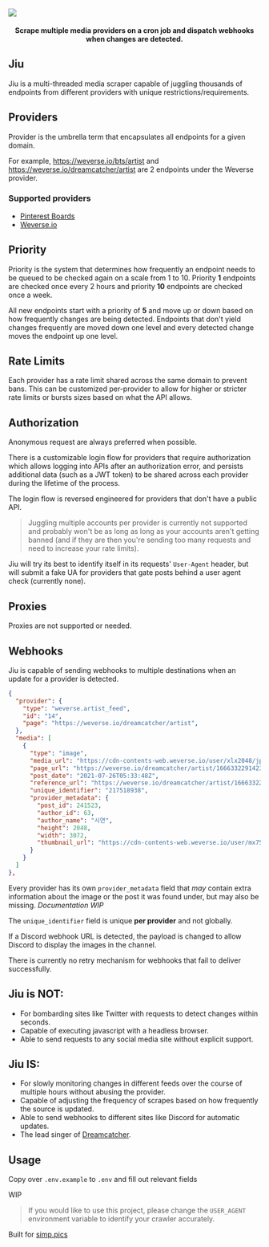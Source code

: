 
<h1>
  <img src="https://i.imgur.com/qVp1N9y.png">
</h1>

<p align="center">
  <b>Scrape multiple media providers on a cron job and dispatch webhooks when changes are detected.</b>
</p>

## Jiu
Jiu is a multi-threaded media scraper capable of juggling thousands of endpoints from different providers with unique restrictions/requirements.


## Providers

Provider is the umbrella term that encapsulates all endpoints for a given domain.

For example, https://weverse.io/bts/artist and https://weverse.io/dreamcatcher/artist are 2 endpoints under the Weverse provider.

### Supported providers

* [Pinterest Boards](https://www.pinterest.com/janairaoliveira314/handong)
* [Weverse.io](https://weverse.io/dreamcatcher/feed)


## Priority

Priority is the system that determines how frequently an endpoint needs to be queued to be checked again on a scale from 1 to 10.  Priority **1** endpoints are checked once every 2 hours and priority **10** endpoints are checked once a week.

All new endpoints start with a priority of **5** and move up or down based on how frequently changes are being detected. Endpoints that don't yield changes frequently are moved down one level and every detected change moves the endpoint up one level.

## Rate Limits
Each provider has a rate limit shared across the same domain to prevent bans. This can be customized per-provider to allow for higher or stricter rate limits or bursts sizes based on what the API allows.
## Authorization

Anonymous request are always preferred when possible.

There is a customizable login flow for providers that require authorization which allows logging into APIs after an authorization error, and persists additional data (such as a JWT token) to be shared across each provider during the lifetime of the process.

The login flow is reversed engineered for providers that don't have a public API.

> Juggling multiple accounts per provider is currently not supported and probably won't be as long as long as your accounts aren't getting banned (and if they are then you're sending too many requests and need to increase your rate limits).

Jiu will try its best to identify itself in its requests' `User-Agent` header, but will submit a fake UA for providers that gate posts behind a user agent check (currently none).

## Proxies
Proxies are not supported or needed.

## Webhooks

Jiu is capable of sending webhooks to multiple destinations when an update for a provider is detected.
```json
{
  "provider": {
    "type": "weverse.artist_feed",
    "id": "14",
    "page": "https://weverse.io/dreamcatcher/artist",
  },
  "media": [
    {
      "type": "image",
      "media_url": "https://cdn-contents-web.weverse.io/user/xlx2048/jpg/76b26c9cb3a543698893d410cb244a01973.jpg",
      "page_url": "https://weverse.io/dreamcatcher/artist/1666332291423293?photoId=217518938",
      "post_date": "2021-07-26T05:33:48Z",
      "reference_url": "https://weverse.io/dreamcatcher/artist/1666332291423293?photoId=217518938",
      "unique_identifier": "217518938",
      "provider_metadata": {
        "post_id": 241523,
        "author_id": 63,
        "author_name": "시연",
        "height": 2048,
        "width": 3072,
        "thumbnail_url": "https://cdn-contents-web.weverse.io/user/mx750/jpg/76b26c9cb3a543698893d410cb244a01973.jpg"
      }
    }
  ]
},
```

Every provider has its own `provider_metadata` field that _may_ contain extra information about the image or the post it was found under, but may also be missing. _Documentation WIP_

The `unique_identifier` field is unique **per provider** and not globally.

If a Discord webhook URL is detected, the payload is changed to allow Discord to display the images in the channel.

There is currently no retry mechanism for webhooks that fail to deliver successfully.

## Jiu is **NOT**:
* For bombarding sites like Twitter with requests to detect changes within seconds.
* Capable of executing javascript with a headless browser.
* Able to send requests to any social media site without explicit support.

## Jiu **IS**:
* For slowly monitoring changes in different feeds over the course of multiple hours without abusing the provider.
* Capable of adjusting the frequency of scrapes based on how frequently the source is updated.
* Able to send webhooks to different sites like Discord for automatic updates.
* The lead singer of [Dreamcatcher](https://www.youtube.com/watch?v=1QD0FeZyDtQ).

## Usage

Copy over `.env.example` to `.env` and fill out relevant fields

WIP

> If you would like to use this project, please change the `USER_AGENT` environment variable to identify your crawler accurately.

Built for [simp.pics](https://github.com/xetera/simp.pics)
